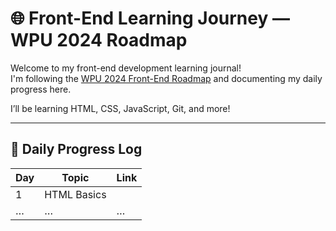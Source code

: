 # 🌐 Front-End Learning Journey — WPU 2024 Roadmap

Welcome to my front-end development learning journal!  
I'm following the [WPU 2024 Front-End Roadmap](https://roadmap.sh/r/jalur-belajar-web-wpu-2024) and documenting my daily progress here.

I’ll be learning HTML, CSS, JavaScript, Git, and more!

---

## 📅 Daily Progress Log

| Day | Topic | Link |
|-----|-------|------|
| 1   | HTML Basics | |
| …   | …     | …    |
